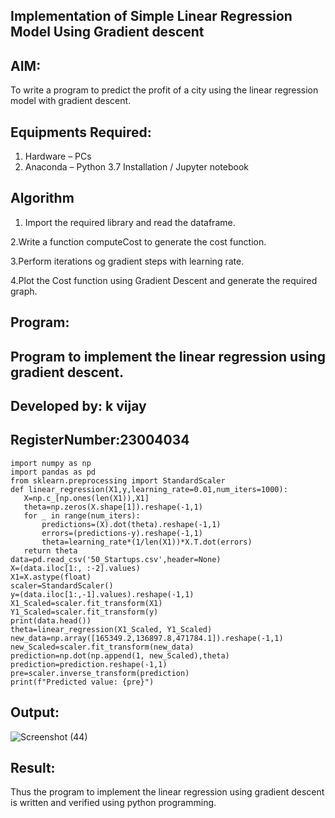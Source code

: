## Implementation of Simple Linear Regression Model Using Gradient descent
## AIM:
To write a program to predict the profit of a city using the linear regression model with gradient descent.

## Equipments Required:
1. Hardware – PCs
2. Anaconda – Python 3.7 Installation / Jupyter notebook

## Algorithm
1. Import the required library and read the dataframe.

2.Write a function computeCost to generate the cost function.

3.Perform iterations og gradient steps with learning rate.

4.Plot the Cost function using Gradient Descent and generate the required graph. 

## Program:

## Program to implement the linear regression using gradient descent.
## Developed by: k vijay
## RegisterNumber:23004034
 ```
 import numpy as np
 import pandas as pd
 from sklearn.preprocessing import StandardScaler
 def linear_regression(X1,y,learning_rate=0.01,num_iters=1000):
    X=np.c_[np.ones(len(X1)),X1]
    theta=np.zeros(X.shape[1]).reshape(-1,1)
    for _ in range(num_iters):
        predictions=(X).dot(theta).reshape(-1,1)
        errors=(predictions-y).reshape(-1,1)
        theta=learning_rate*(1/len(X1))*X.T.dot(errors)
    return theta
 data=pd.read_csv('50_Startups.csv',header=None)
 X=(data.iloc[1:, :-2].values)
 X1=X.astype(float)
 scaler=StandardScaler()
 y=(data.iloc[1:,-1].values).reshape(-1,1)
 X1_Scaled=scaler.fit_transform(X1)
 Y1_Scaled=scaler.fit_transform(y)
 print(data.head())
 theta=linear_regression(X1_Scaled, Y1_Scaled)
 new_data=np.array([165349.2,136897.8,471784.1]).reshape(-1,1)
 new_Scaled=scaler.fit_transform(new_data)
 prediction=np.dot(np.append(1, new_Scaled),theta)
 prediction=prediction.reshape(-1,1)
 pre=scaler.inverse_transform(prediction)
 print(f"Predicted value: {pre}")
```

## Output:

![Screenshot (44)](https://github.com/user-attachments/assets/757c4adb-fc63-496a-84fd-06098f20578c)



## Result:
Thus the program to implement the linear regression using gradient descent is written and verified using python programming.
